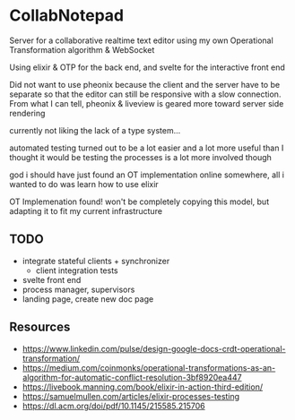 # CollabNotepad

Server for a collaborative realtime text editor using my own Operational Transformation algorithm & WebSocket

Using elixir & OTP for the back end, and svelte for the interactive front end

Did not want to use pheonix because the client and the server have to be separate so that the editor can still be responsive with a slow connection. From what I can tell, pheonix & liveview is geared more toward server side rendering

currently not liking the lack of a type system...

automated testing turned out to be a lot easier and a lot more useful than I thought it would be
testing the processes is a lot more involved though

god i should have just found an OT implementation online somewhere, all i wanted to do was learn how to use elixir

OT Implemenation found! won't be completely copying this model, but adapting it to fit my current infrastructure

## TODO

- integrate stateful clients + synchronizer
  - client integration tests
- svelte front end
- process manager, supervisors
- landing page, create new doc page

## Resources

- <https://www.linkedin.com/pulse/design-google-docs-crdt-operational-transformation/>
- <https://medium.com/coinmonks/operational-transformations-as-an-algorithm-for-automatic-conflict-resolution-3bf8920ea447>
- <https://livebook.manning.com/book/elixir-in-action-third-edition/>
- <https://samuelmullen.com/articles/elixir-processes-testing>
- <https://dl.acm.org/doi/pdf/10.1145/215585.215706>
